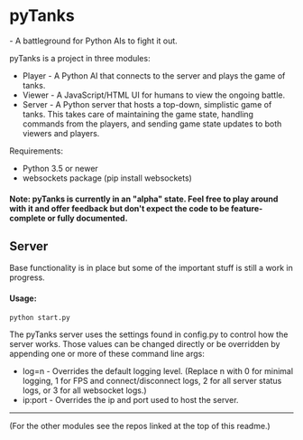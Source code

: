 # pyTanks
 \- A battleground for Python AIs to fight it out.

pyTanks is a project in three modules:
- Player - A Python AI that connects to the server and plays the game of tanks.
- Viewer - A JavaScript/HTML UI for humans to view the ongoing battle.
- Server - A Python server that hosts a top-down, simplistic game of tanks. This takes care of maintaining the game state, handling commands from the players, and sending game state updates to both viewers and players.

Requirements:
- Python 3.5 or newer
- websockets package (pip install websockets)

#### Note: pyTanks is currently in an "alpha" state. Feel free to play around with it and offer feedback but don't expect the code to be feature-complete or fully documented.

## Server
Base functionality is in place but some of the important stuff is still a work in progress.

#### Usage:
```python start.py```

The pyTanks server uses the settings found in config.py to control how the server works. Those values can be changed directly or be overridden by appending one or more of these command line args:
- log=n - Overrides the default logging level. (Replace n with 0 for minimal logging, 1 for FPS and connect/disconnect logs, 2 for all server status logs, or 3 for all websocket logs.)
- ip:port - Overrides the ip and port used to host the server.

---
(For the other modules see the repos linked at the top of this readme.)